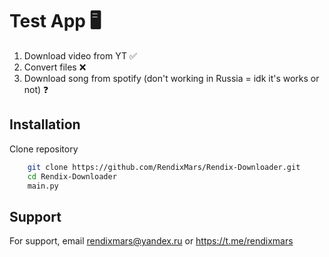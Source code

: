 # Test App 🖥️
1) Download video from YT ✅
2) Convert files ❌
3) Download song from spotify (don't working in Russia = idk it's works or not) ❓

## Installation
Clone repository
```bash
    git clone https://github.com/RendixMars/Rendix-Downloader.git
    cd Rendix-Downloader
    main.py
```

## Support
For support, email rendixmars@yandex.ru or https://t.me/rendixmars
